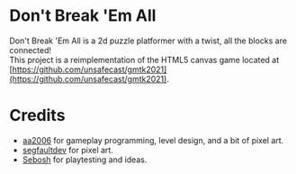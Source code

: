 # Don't Break 'Em All
Don't Break 'Em All is a 2d puzzle platformer with a twist, all the blocks are connected!<br>
This project is a reimplementation of the HTML5 canvas game located at [https://github.com/unsafecast/gmtk2021](https://github.com/unsafecast/gmtk2021).

# Credits
- [aa2006](https://github.com/aa2006) for gameplay programming, level design, and a bit of pixel art.
- [segfaultdev](https://github.com/segfaultdev) for pixel art.
- [Sebosh](https://github.com/Sebosh) for playtesting and ideas.
